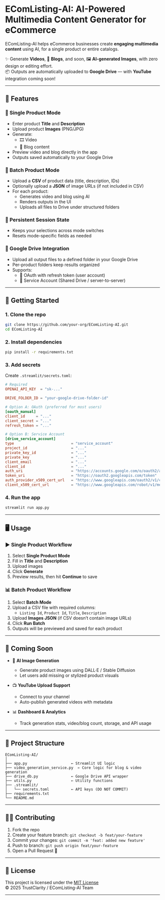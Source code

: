
# EComListing-AI: AI-Powered Multimedia Content Generator for eCommerce

EComListing-AI helps eCommerce businesses create **engaging multimedia content** using AI, for a single product or entire catalogs.  

✨ Generate **Videos**, 📝 **Blogs**, and soon, 🖼️ **AI-generated Images**, with zero design or editing effort.  
📦 Outputs are automatically uploaded to **Google Drive** — with **YouTube** integration coming soon!

---

## 🚀 Features

### 🔹 Single Product Mode
- Enter product **Title** and **Description**
- Upload product **Images** (PNG/JPG)
- Generate:
  - 🎞️ Video
  - 📝 Blog content
- Preview video and blog directly in the app
- Outputs saved automatically to your Google Drive

### 🔹 Batch Product Mode
- Upload a **CSV** of product data (title, description, IDs)
- Optionally upload a **JSON** of image URLs (if not included in CSV)
- For each product:
  - Generates video and blog using AI
  - Renders outputs in the UI
  - Uploads all files to Drive under structured folders

### 🔹 Persistent Session State
- Keeps your selections across mode switches
- Resets mode-specific fields as needed

### 🔹 Google Drive Integration
- Upload all output files to a defined folder in your Google Drive
- Per-product folders keep results organized
- Supports:
  - 🔐 OAuth with refresh token (user account)
  - 🤖 Service Account (Shared Drive / server-to-server)

---

## 🔧 Getting Started

### 1. Clone the repo

```bash
git clone https://github.com/your-org/EComListing-AI.git
cd EComListing-AI
```

### 2. Install dependencies

```bash
pip install -r requirements.txt
```

### 3. Add secrets

Create `.streamlit/secrets.toml`:

```toml
# Required
OPENAI_API_KEY  = "sk-..."

DRIVE_FOLDER_ID = "your-google-drive-folder-id"

# Option A: OAuth (preferred for most users)
[oauth_manual]
client_id     = "..."
client_secret = "..."
refresh_token = "..."

# Option B: Service Account
[drive_service_account]
type                          = "service_account"
project_id                    = "..."
private_key_id                = "..."
private_key                   = "..."
client_email                  = "..."
client_id                     = "..."
auth_uri                      = "https://accounts.google.com/o/oauth2/auth"
token_uri                     = "https://oauth2.googleapis.com/token"
auth_provider_x509_cert_url   = "https://www.googleapis.com/oauth2/v1/certs"
client_x509_cert_url          = "https://www.googleapis.com/robot/v1/metadata/x509/..."
```

### 4. Run the app

```bash
streamlit run app.py
```

---

## 🖥️ Usage

### ▶️ Single Product Workflow
1. Select **Single Product Mode**
2. Fill in **Title** and **Description**
3. Upload images
4. Click **Generate**
5. Preview results, then hit **Continue** to save

### 📊 Batch Product Workflow
1. Select **Batch Mode**
2. Upload a CSV file with required columns:
   - `Listing Id`, `Product Id`, `Title`, `Description`
3. Upload **Images JSON** (if CSV doesn’t contain image URLs)
4. Click **Run Batch**
5. Outputs will be previewed and saved for each product

---

## 🔮 Coming Soon

- 🧠 **AI Image Generation**
  - Generate product images using DALL·E / Stable Diffusion
  - Let users add missing or stylized product visuals

- 📺 **YouTube Upload Support**
  - Connect to your channel
  - Auto-publish generated videos with metadata

- 📊 **Dashboard & Analytics**
  - Track generation stats, video/blog count, storage, and API usage

---

## 📂 Project Structure

```
EComListing-AI/
│
├── app.py                    ← Streamlit UI logic
├── video_generation_service.py  ← Core logic for blog & video generation
├── drive_db.py               ← Google Drive API wrapper
├── utils.py                  ← Utility functions
├── .streamlit/
│   └── secrets.toml          ← API keys (DO NOT COMMIT)
├── requirements.txt
└── README.md
```

---

## 🧑‍💻 Contributing

1. Fork the repo  
2. Create your feature branch: `git checkout -b feat/your-feature`  
3. Commit your changes: `git commit -m 'feat: added new feature'`  
4. Push to branch: `git push origin feat/your-feature`  
5. Open a Pull Request 🚀

---

## 📄 License

This project is licensed under the [MIT License](./LICENSE)  
© 2025 TrustClarity / EComListing-AI Team

---
